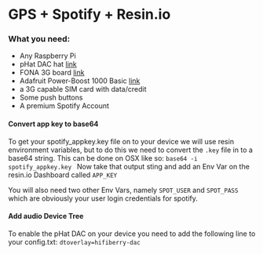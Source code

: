 # GPS + Spotify + Resin.io

### What you need:
* Any Raspberry Pi
* pHat DAC hat [link]()
* FONA 3G board [link]()
* Adafruit Power-Boost 1000 Basic [link]()
* a 3G capable SIM card with data/credit
* Some push buttons
* A premium Spotify Account


#### Convert app key to base64
To get your spotify_appkey.key file on to your device we will use resin environment variables, but to do this we need to convert the `.key` file in to a base64 string. This can be done on OSX like so:
`base64 -i spotify_appkey.key `
Now take that output sting and add an Env Var on the resin.io Dashboard called `APP_KEY`

You will also need two other Env Vars, namely `SPOT_USER` and `SPOT_PASS` which are obviously your user login credentials for spotify.

#### Add audio Device Tree
To enable the pHat DAC on your device you need to add the following line to your config.txt:
`dtoverlay=hifiberry-dac`
